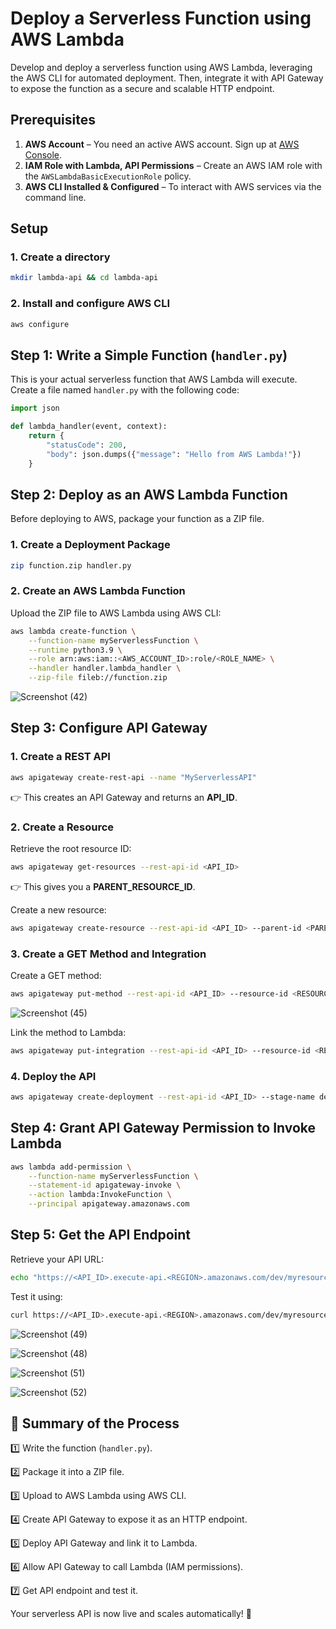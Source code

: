 # Deploy a Serverless Function using AWS Lambda

Develop and deploy a serverless function using AWS Lambda, leveraging the AWS CLI for automated deployment. Then, integrate it with API Gateway to expose the function as a secure and scalable HTTP endpoint.

## Prerequisites
1. **AWS Account** – You need an active AWS account. Sign up at [AWS Console](https://aws.amazon.com/).
2. **IAM Role with Lambda, API Permissions** – Create an AWS IAM role with the `AWSLambdaBasicExecutionRole` policy.
3. **AWS CLI Installed & Configured** – To interact with AWS services via the command line.

## Setup
### **1. Create a directory**
```sh
mkdir lambda-api && cd lambda-api
```

### **2. Install and configure AWS CLI**
```sh
aws configure
```

## Step 1: Write a Simple Function (`handler.py`)
This is your actual serverless function that AWS Lambda will execute.
Create a file named `handler.py` with the following code:

```python
import json

def lambda_handler(event, context):
    return {
        "statusCode": 200,
        "body": json.dumps({"message": "Hello from AWS Lambda!"})
    }
```

## Step 2: Deploy as an AWS Lambda Function
Before deploying to AWS, package your function as a ZIP file.

### **1. Create a Deployment Package**
```sh
zip function.zip handler.py
```

### **2. Create an AWS Lambda Function**
Upload the ZIP file to AWS Lambda using AWS CLI:
```sh
aws lambda create-function \
    --function-name myServerlessFunction \
    --runtime python3.9 \
    --role arn:aws:iam::<AWS_ACCOUNT_ID>:role/<ROLE_NAME> \
    --handler handler.lambda_handler \
    --zip-file fileb://function.zip
```
![Screenshot (42)](https://github.com/user-attachments/assets/0932839b-64d1-44b7-bd30-da3ea93295e3)

## Step 3: Configure API Gateway
### **1. Create a REST API**
```sh
aws apigateway create-rest-api --name "MyServerlessAPI"
```
👉 This creates an API Gateway and returns an **API_ID**.

### **2. Create a Resource**
Retrieve the root resource ID:
```sh
aws apigateway get-resources --rest-api-id <API_ID>
```
👉 This gives you a **PARENT_RESOURCE_ID**.

Create a new resource:
```sh
aws apigateway create-resource --rest-api-id <API_ID> --parent-id <PARENT_RESOURCE_ID> --path-part myresource
```

### **3. Create a GET Method and Integration**
Create a GET method:
```sh
aws apigateway put-method --rest-api-id <API_ID> --resource-id <RESOURCE_ID> --http-method GET --authorization-type "NONE"
```
![Screenshot (45)](https://github.com/user-attachments/assets/21277fb0-324a-4e6e-bd68-0b96045bea45)

Link the method to Lambda:
```sh
aws apigateway put-integration --rest-api-id <API_ID> --resource-id <RESOURCE_ID> --http-method GET --type AWS_PROXY --integration-http-method POST --uri arn:aws:apigateway:<REGION>:lambda:path/2015-03-31/functions/arn:aws:lambda:<REGION>:<AWS_ACCOUNT_ID>:function:myServerlessFunction/invocations
```

### **4. Deploy the API**
```sh
aws apigateway create-deployment --rest-api-id <API_ID> --stage-name dev
```

## Step 4: Grant API Gateway Permission to Invoke Lambda
```sh
aws lambda add-permission \
    --function-name myServerlessFunction \
    --statement-id apigateway-invoke \
    --action lambda:InvokeFunction \
    --principal apigateway.amazonaws.com
```

## Step 5: Get the API Endpoint
Retrieve your API URL:
```sh
echo "https://<API_ID>.execute-api.<REGION>.amazonaws.com/dev/myresource"
```

Test it using:
```sh
curl https://<API_ID>.execute-api.<REGION>.amazonaws.com/dev/myresource
```
![Screenshot (49)](https://github.com/user-attachments/assets/d686d47d-e1cf-4aed-84a7-523faf3e3073)

![Screenshot (48)](https://github.com/user-attachments/assets/25e39f5c-687c-4a9a-9ad3-5a9d6a28a4c0)

![Screenshot (51)](https://github.com/user-attachments/assets/2fd33668-d4c0-4f86-b3db-be3c688f290d)

![Screenshot (52)](https://github.com/user-attachments/assets/6b3d9016-1d7a-4325-af01-1be525b16c3d)

## 🎯 Summary of the Process
1️⃣ Write the function (`handler.py`).

2️⃣ Package it into a ZIP file.

3️⃣ Upload to AWS Lambda using AWS CLI.

4️⃣ Create API Gateway to expose it as an HTTP endpoint.

5️⃣ Deploy API Gateway and link it to Lambda.

6️⃣ Allow API Gateway to call Lambda (IAM permissions).

7️⃣ Get API endpoint and test it.

Your serverless API is now live and scales automatically! 🚀

